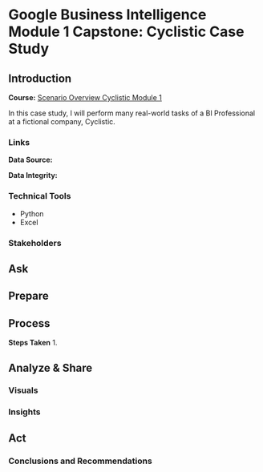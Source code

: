 # Google Business Intelligence Module 1 Capstone: Cyclistic Case Study

## Introduction
**Course:** [Scenario Overview Cyclistic Module 1](https://www.coursera.org/learn/foundations-of-business-intelligence/supplement/dx01k/course-1-workplace-scenario-overview-cyclistic)

In this case study, I will perform many real-world tasks of a BI Professional at a fictional company, Cyclistic. 

### Links
**Data Source:** 

**Data Integrity:** 


### Technical Tools
- Python
- Excel

### Stakeholders

## Ask

## Prepare

## Process
**Steps Taken**
1. 

## Analyze & Share
### Visuals


### Insights

## Act
### Conclusions and Recommendations
